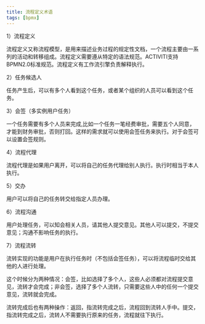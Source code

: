 ```yaml
---
title: 流程定义术语
tags: [bpmx]
---
```


1）流程定义

流程定义又称流程模型，是用来描述业务过程的规定性文档，一个流程主要由一系列的活动和转移组成。流程定义需要遵从特定的语法规范。ACTIVITI支持BPMN2.0标准规范。流程定义有工作流引擎负责解释执行。

2）任务候选人

任务产生后，可以有多个人看到这个任务，或者某个组织的人员可以看到这个任务。

3）会签（多实例用户任务）

一个任务需要有多个人员来完成,比如一个任务一笔经费审批，需要五个人同意，才能到财务审批，否则打回。这样的需求就可以使用会签任务来执行。对于会签可以设置会签规则。

4）流程代理

流程代理是如果用户离开，可以将自己的任务代理给别人执行。执行时相当于本人执行。

5）交办

用户可以将自己的任务转交给指定人员办理。

6）流程沟通

用户处理任务，可以知会相关人员，请其他人提交意见。其他人可以提交，不提交意见；沟通不影响任务的执行。

7）流程流转

流转实现的功能是用户在执行任务时（不包括会签任务），可以将流程临时交给其他的人进行处理。

这个时候分为两种情况：会签，比如选择了多个人，这些人必须都对流程提交意见，流转才会完成；非会签，选择了多个人流转，只需要这些人中的任何一个提交意见，流转就会完成。

流转完成后也有两种操作：返回，指流转完成之后，流程回到流转人手中。提交，指流转完成之后，流转人不需要执行原来的任务，流程就往下执行。